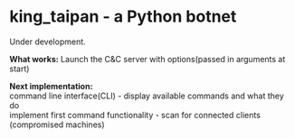 # king_taipan - a Python botnet  

Under development.  

**What works:** Launch the C&C server with options(passed in arguments at start)  

**Next implementation:**  
command line interface(CLI) - display available commands and what they do  
implement first command functionality - scan for connected clients (compromised machines) 
